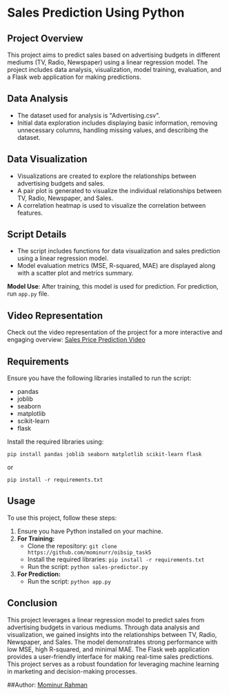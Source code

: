 # Sales Prediction Using Python

## Project Overview

This project aims to predict sales based on advertising budgets in different mediums (TV, Radio, Newspaper) using a linear regression model. The project includes data analysis, visualization, model training, evaluation, and a Flask web application for making predictions.

## Data Analysis

- The dataset used for analysis is "Advertising.csv".
- Initial data exploration includes displaying basic information, removing unnecessary columns, handling missing values, and describing the dataset.

## Data Visualization

- Visualizations are created to explore the relationships between advertising budgets and sales.
- A pair plot is generated to visualize the individual relationships between TV, Radio, Newspaper, and Sales.
- A correlation heatmap is used to visualize the correlation between features.

## Script Details

- The script includes functions for data visualization and sales prediction using a linear regression model.
- Model evaluation metrics (MSE, R-squared, MAE) are displayed along with a scatter plot and metrics summary.

**Model Use**: After training, this model is used for prediction. For prediction, run `app.py` file.

## Video Representation
Check out the video representation of the project for a more interactive and engaging overview: [Sales Price Prediction Video](https://youtu.be/4Fk8Sjj6dc4)

## Requirements
Ensure you have the following libraries installed to run the script:

- pandas
- joblib
- seaborn
- matplotlib
- scikit-learn
- flask

Install the required libraries using:

    pip install pandas joblib seaborn matplotlib scikit-learn flask
or

    pip install -r requirements.txt
    
## Usage
To use this project, follow these steps:
1. Ensure you have Python installed on your machine.
2. **For Training:**
   - Clone the repository: `git clone https://github.com/mominurr/oibsip_task5`
   - Install the required libraries: `pip install -r requirements.txt`
   - Run the script: `python sales-predictor.py`
3. **For Prediction:**
   - Run the script: `python app.py`

## Conclusion
This project leverages a linear regression model to predict sales from advertising budgets in various mediums. Through data analysis and visualization, we gained insights into the relationships between TV, Radio, Newspaper, and Sales. The model demonstrates strong performance with low MSE, high R-squared, and minimal MAE. The Flask web application provides a user-friendly interface for making real-time sales predictions. This project serves as a robust foundation for leveraging machine learning in marketing and decision-making processes.

##Author:
[Mominur Rahman](https://github.com/mominurr)
